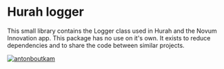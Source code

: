 # Hurah logger
This small library contains the Logger class used in Hurah and the Novum Innovation app. This package has no use on
it's own. It exists to reduce dependencies and to share the code between similar projects.

[![antonboutkam](https://circleci.com/gh/antonboutkam/hurah-logger.svg?style=svg)](https://antonboutkam.nl)
